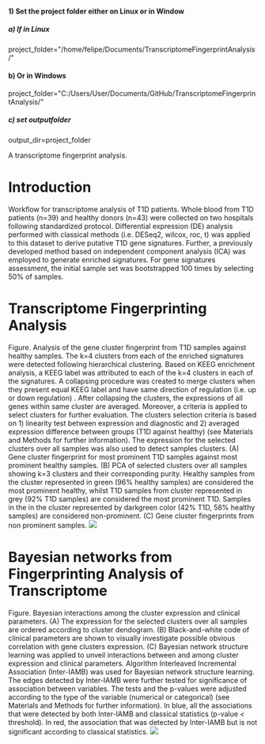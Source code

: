 #### 1) Set the project folder either on Linux or in Window
##### a) If in Linux
project_folder="/home/felipe/Documents/TranscriptomeFingerprintAnalysis/"

#### b) Or in Windows
project_folder="C:/Users/User/Documents/GitHub/TranscriptomeFingerprintAnalysis/"

##### c) set outputfolder
output_dir=project_folder

<!-- GETTING STARTED -->
A transcriptome fingerprint analysis.

# Introduction
Workflow for transcriptome analysis of T1D patients. Whole blood from T1D patients (n=39) and healthy donors (n=43) were collected on two hospitals following standardized protocol. Differential expression (DE) analysis performed with classical methods (i.e. DESeq2, wilcox, roc, t) was applied to this dataset to derive putative T1D gene signatures. Further, a previously developed method based on independent component analysis (ICA) was employed to generate enriched signatures. For gene signatures assessment, the initial sample set was bootstrapped 100 times by selecting 50% of samples. 

# Transcriptome Fingerprinting Analysis
Figure. Analysis of the gene cluster fingerprint from T1D samples against healthy samples. The k=4 clusters from each of the enriched signatures were detected following hierarchical clustering. Based on KEEG enrichment analysis, a KEEG label was attributed to each of the k=4 clusters in each of the signatures. A collapsing procedure was created to merge clusters when they present equal KEEG label and have same direction of regulation (i.e. up or down regulation) . After collapsing the clusters, the expressions of all genes within same cluster are averaged. Moreover, a  criteria is applied to select clusters for further evaluation. The clusters selection criteria is based on 1) linearity test between expression and diagnostic and 2) averaged expression difference between groups (T1D against healthy) (see Materials and Methods for further information). The expression for the selected clusters over all samples was also used to detect samples clusters. (A) Gene cluster fingerprint for most prominent T1D samples against most prominent healthy samples. (B) PCA of selected clusters over all samples showing k=3 clusters and their corresponding purity. Healthy samples from the cluster represented in green (96% healthy samples) are considered the most prominent healthy, whilst T1D samples from cluster represented in grey (92% T1D samples) are considered the most prominent T1D. Samples in the in the cluster represented by darkgreen color (42% T1D, 58% healthy samples) are considered non-prominent. (C) Gene cluster fingerprints from non prominent samples.
![](https://blogger.googleusercontent.com/img/b/R29vZ2xl/AVvXsEiwSxnoyu5X-Q6uOoi1P-5fwz52Lqdu-6VBUt-GQQcXU1rvXdc79-eFGqbsM7V2Dn_OeE4FL2F6ez4xjgCL-rP20CbPdkbw6eA3wvjpVJsjXH8X8nwvKfofssru_ZJkc6SjkyuWfjx7_8dgVFHDlyMS8gbGVbAVEp_LprBaWR1QGETS-O9ZDZb5dyQRmNQ/s688/Figures4.png)

# Bayesian networks from Fingerprinting Analysis of Transcriptome
Figure. Bayesian interactions among the cluster expression and clinical parameters. (A) The expression for the selected clusters over all samples are ordered according to cluster dendogram. (B) Black-and-white code of clinical parameters are shown to visually investigate possible obvious correlation with gene clusters expression. (C) Bayesian network structure learning was applied to unveil interactions between and among cluster expression and clinical parameters. Algorithm Interleaved Incremental Association (Inter-IAMB) was used for Bayesian network structure learning. The edges detected by Inter-IAMB were further tested for significance of association between variables. The tests and the p-values were adjusted according to the type of the variable (numerical or categorical) (see Materials and Methods for further information). In blue, all the associations that were detected by both Inter-IAMB and classical statistics (p-value < threshold). In
red, the association that was detected by Inter-IAMB but is not significant according to classical statistics.
![](https://blogger.googleusercontent.com/img/b/R29vZ2xl/AVvXsEi9xysSwU3MvBpwE2-wanC5HadwNvX9QZJhoqb7ldlgNOdWB4KTYcu8W4LD5jamOaMa9Sbnb1ZgnxElh473ioCFheRngxJa9XOYalRV7qhxMdqF0DWKq4ajQI8GDPUWony5Y5QkCxBMgqw-_fx85nv8_WUWkskJFKBAXnJ5FVOQgkdEI4f-qmWgWEyT7cI/s758/Figures5.png)

